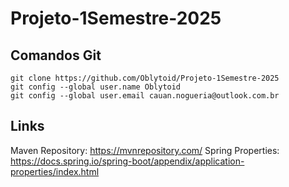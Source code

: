 # Projeto-1Semestre-2025

## Comandos Git
```
git clone https://github.com/Oblytoid/Projeto-1Semestre-2025
git config --global user.name Oblytoid
git config --global user.email cauan.nogueria@outlook.com.br
```

## Links
Maven Repository: https://mvnrepository.com/
Spring Properties: https://docs.spring.io/spring-boot/appendix/application-properties/index.html